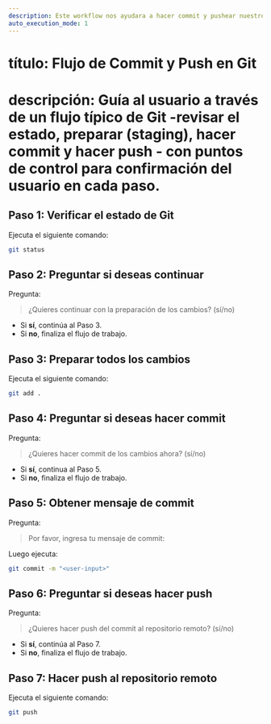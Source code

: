 ```yaml
---
description: Este workflow nos ayudara a hacer commit y pushear nuestros cambios a github
auto_execution_mode: 1
---
```


# título: Flujo de Commit y Push en Git
# descripción: Guía al usuario a través de un flujo tí­pico de Git -revisar el estado, preparar (staging), hacer commit y hacer push - con puntos de control para confirmación del usuario en cada paso.

## Paso 1: Verificar el estado de Git

Ejecuta el siguiente comando:

```bash
git status
```

## Paso 2: Preguntar si deseas continuar

Pregunta:

> ¿Quieres continuar con la preparación de los cambios? (sí/no)

- Si **sí**, continúa al Paso 3.  
- Si **no**, finaliza el flujo de trabajo.  

## Paso 3: Preparar todos los cambios

Ejecuta el siguiente comando:

```bash
git add .
```

## Paso 4: Preguntar si deseas hacer commit

Pregunta:

> ¿Quieres hacer commit de los cambios ahora? (sí­/no)

- Si **sí**, continua al Paso 5.  
- Si **no**, finaliza el flujo de trabajo.  

## Paso 5: Obtener mensaje de commit

Pregunta:

> Por favor, ingresa tu mensaje de commit:

Luego ejecuta:

```bash
git commit -m "<user-input>"
```

## Paso 6: Preguntar si deseas hacer push

Pregunta:

> ¿Quieres hacer push del commit al repositorio remoto? (sí/no)

- Si **sí**, continúa al Paso 7.  
- Si **no**, finaliza el flujo de trabajo.  

## Paso 7: Hacer push al repositorio remoto

Ejecuta el siguiente comando:

```bash
git push
```